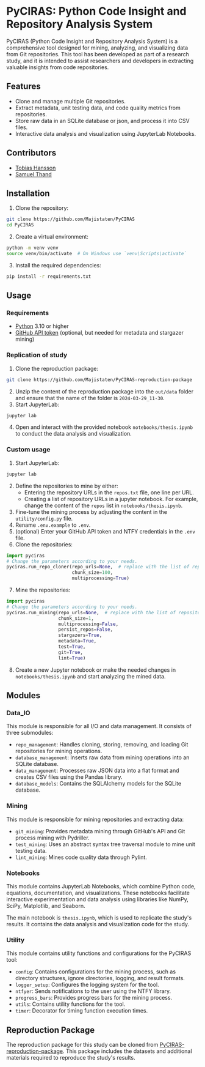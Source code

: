 # PyCIRAS: Python Code Insight and Repository Analysis System

PyCIRAS (Python Code Insight and Repository Analysis System) is a comprehensive tool designed for mining, analyzing, and
visualizing data from Git repositories. This tool has been developed as part of a research study, and it is intended to
assist researchers and developers in extracting valuable insights from code repositories.

## Features

- Clone and manage multiple Git repositories.
- Extract metadata, unit testing data, and code quality metrics from repositories.
- Store raw data in an SQLite database or json, and process it into CSV files.
- Interactive data analysis and visualization using JupyterLab Notebooks.

## Contributors
  - [Tobias Hansson](https://github.com/Majistaten)
  - [Samuel Thand](https://github.com/SamuelThand)

## Installation

1. Clone the repository:

```bash
git clone https://github.com/Majistaten/PyCIRAS
cd PyCIRAS
```

2. Create a virtual environment:

```bash
python -m venv venv
source venv/bin/activate  # On Windows use `venv\Scripts\activate`
```

3. Install the required dependencies:

```bash
pip install -r requirements.txt
```

## Usage

### Requirements

- [Python](https://www.python.org/downloads/) 3.10 or higher
- [GitHub API token](https://github.com/settings/tokens) (optional, but needed for metadata and stargazer mining)

### Replication of study

1. Clone the reproduction package:

```bash
git clone https://github.com/Majistaten/PyCIRAS-reproduction-package
```

2. Unzip the content of the reproduction package into the `out/data` folder and ensure that the name of the folder
   is `2024-03-29_11-30`.
3. Start JupyterLab:

```bash
jupyter lab
```

4. Open and interact with the provided notebook `notebooks/thesis.ipynb` to conduct the data analysis and visualization.

### Custom usage

1. Start JupyterLab:

```bash
jupyter lab
```

2. Define the repositories to mine by either:
    - Entering the repository URLs in the `repos.txt` file, one line per URL.
    - Creating a list of repository URLs in a jupyter notebook. For example, change the content of the `repos` list in
      `notebooks/thesis.ipynb`.
3. Fine-tune the mining process by adjusting the content in the `utility/config.py` file.
4. Rename `.env.example` to `.env`.
5. (optional) Enter your GitHub API token and NTFY credentials in the `.env` file.
6. Clone the repositories:
```python
import pyciras
# Change the parameters according to your needs.
pyciras.run_repo_cloner(repo_urls=None,  # replace with the list of repository URLs if not using repos.txt
                        chunk_size=100,
                        multiprocessing=True)
```
7. Mine the repositories:
```python
import pyciras
# Change the parameters according to your needs.
pyciras.run_mining(repo_urls=None,  # replace with the list of repository URLs if not using repos.txt
                   chunk_size=1,
                   multiprocessing=False,
                   persist_repos=False,
                   stargazers=True,
                   metadata=True,
                   test=True,
                   git=True,
                   lint=True)
```
8. Create a new Jupyter notebook or make the needed changes in `notebooks/thesis.ipynb` and start analyzing the mined
   data.

## Modules

### Data_IO

This module is responsible for all I/O and data management. It consists of three submodules:

- `repo_management`: Handles cloning, storing, removing, and loading Git repositories for mining operations.
- `database_management`: Inserts raw data from mining operations into an SQLite database.
- `data_management`: Processes raw JSON data into a flat format and creates CSV files using the Pandas library.
- `database_models`: Contains the SQLAlchemy models for the SQLite database.

### Mining

This module is responsible for mining repositories and extracting data:

- `git_mining`: Provides metadata mining through GitHub's API and Git process mining with Pydriller.
- `test_mining`: Uses an abstract syntax tree traversal module to mine unit testing data.
- `lint_mining`: Mines code quality data through Pylint.

### Notebooks

This module contains JupyterLab Notebooks, which combine Python code, equations, documentation, and visualizations.
These notebooks facilitate interactive experimentation and data analysis using libraries like NumPy, SciPy, Matplotlib,
and Seaborn.

The main notebook is `thesis.ipynb`, which is used to replicate the study's results. It contains the data analysis and
visualization code for the study.

### Utility

This module contains utility functions and configurations for the PyCIRAS tool:

- `config`: Contains configurations for the mining process, such as directory structures, ignore directories, logging, and result formats.
- `logger_setup`: Configures the logging system for the tool.
- `ntfyer`: Sends notifications to the user using the NTFY library.
- `progress_bars`: Provides progress bars for the mining process.
- `utils`: Contains utility functions for the tool.
- `timer`: Decorator for timing function execution times.

## Reproduction Package

The reproduction package for this study can be cloned
from [PyCIRAS-reproduction-package](https://github.com/Majistaten/PyCIRAS-reproduction-package). This package includes
the datasets and additional materials required to reproduce the study's results.
